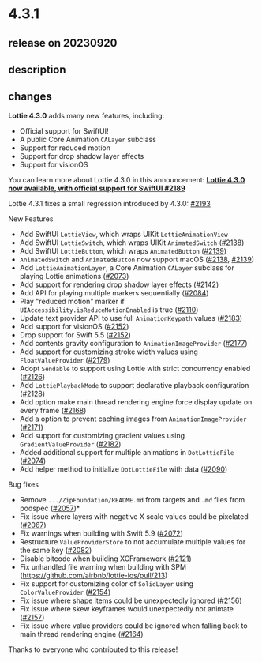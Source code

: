 # 4.3.1

## release on 20230920
## description
## changes
<strong>Lottie 4.3.0</strong> adds many new features, including:

* Official support for SwiftUI!
* A public Core Animation <code>CALayer</code> subclass
* Support for reduced motion
* Support for drop shadow layer effects
* Support for visionOS

You can learn more about Lottie 4.3.0 in this announcement: <strong><a href="https://github.com/airbnb/lottie-ios/discussions/2189" data-hovercard-type="discussion" data-hovercard-url="/airbnb/lottie-ios/discussions/2189/hovercard">Lottie 4.3.0 now available, with official support for SwiftUI #2189</a></strong>

Lottie 4.3.1 fixes a small regression introduced by 4.3.0: <a class="issue-link js-issue-link" data-error-text="Failed to load title" data-id="1899785235" data-permission-text="Title is private" data-url="https://github.com/airbnb/lottie-ios/issues/2193" data-hovercard-type="issue" data-hovercard-url="/airbnb/lottie-ios/issues/2193/hovercard" href="https://github.com/airbnb/lottie-ios/issues/2193">#2193</a>

New Features

* Add SwiftUI <code>LottieView</code>, which wraps UIKit <code>LottieAnimationView</code>
* Add SwiftUI <code>LottieSwitch</code>, which wraps UIKit <code>AnimatedSwitch</code> (<a class="issue-link js-issue-link" data-error-text="Failed to load title" data-id="1847470386" data-permission-text="Title is private" data-url="https://github.com/airbnb/lottie-ios/issues/2138" data-hovercard-type="pull_request" data-hovercard-url="/airbnb/lottie-ios/pull/2138/hovercard" href="https://github.com/airbnb/lottie-ios/pull/2138">#2138</a>)
* Add SwiftUI <code>LottieButton</code>, which wraps <code>AnimatedButton</code> (<a class="issue-link js-issue-link" data-error-text="Failed to load title" data-id="1850655650" data-permission-text="Title is private" data-url="https://github.com/airbnb/lottie-ios/issues/2139" data-hovercard-type="pull_request" data-hovercard-url="/airbnb/lottie-ios/pull/2139/hovercard" href="https://github.com/airbnb/lottie-ios/pull/2139">#2139</a>)
* <code>AnimatedSwitch</code> and <code>AnimatedButton</code> now support macOS (<a class="issue-link js-issue-link" data-error-text="Failed to load title" data-id="1847470386" data-permission-text="Title is private" data-url="https://github.com/airbnb/lottie-ios/issues/2138" data-hovercard-type="pull_request" data-hovercard-url="/airbnb/lottie-ios/pull/2138/hovercard" href="https://github.com/airbnb/lottie-ios/pull/2138">#2138</a>, <a class="issue-link js-issue-link" data-error-text="Failed to load title" data-id="1850655650" data-permission-text="Title is private" data-url="https://github.com/airbnb/lottie-ios/issues/2139" data-hovercard-type="pull_request" data-hovercard-url="/airbnb/lottie-ios/pull/2139/hovercard" href="https://github.com/airbnb/lottie-ios/pull/2139">#2139</a>)
* Add <code>LottieAnimationLayer</code>, a Core Animation <code>CALayer</code> subclass for playing Lottie animations (<a class="issue-link js-issue-link" data-error-text="Failed to load title" data-id="1744611989" data-permission-text="Title is private" data-url="https://github.com/airbnb/lottie-ios/issues/2073" data-hovercard-type="pull_request" data-hovercard-url="/airbnb/lottie-ios/pull/2073/hovercard" href="https://github.com/airbnb/lottie-ios/pull/2073">#2073</a>)
* Add support for rendering drop shadow layer effects (<a class="issue-link js-issue-link" data-error-text="Failed to load title" data-id="1852218167" data-permission-text="Title is private" data-url="https://github.com/airbnb/lottie-ios/issues/2142" data-hovercard-type="pull_request" data-hovercard-url="/airbnb/lottie-ios/pull/2142/hovercard" href="https://github.com/airbnb/lottie-ios/pull/2142">#2142</a>)
* Add API for playing multiple markers sequentially (<a class="issue-link js-issue-link" data-error-text="Failed to load title" data-id="1770119416" data-permission-text="Title is private" data-url="https://github.com/airbnb/lottie-ios/issues/2084" data-hovercard-type="pull_request" data-hovercard-url="/airbnb/lottie-ios/pull/2084/hovercard" href="https://github.com/airbnb/lottie-ios/pull/2084">#2084</a>)
* Play "reduced motion" marker if <code>UIAccessibility.isReduceMotionEnabled</code> is true (<a class="issue-link js-issue-link" data-error-text="Failed to load title" data-id="1805551258" data-permission-text="Title is private" data-url="https://github.com/airbnb/lottie-ios/issues/2110" data-hovercard-type="pull_request" data-hovercard-url="/airbnb/lottie-ios/pull/2110/hovercard" href="https://github.com/airbnb/lottie-ios/pull/2110">#2110</a>)
* Update text provider API to use full <code>AnimationKeypath</code> values (<a class="issue-link js-issue-link" data-error-text="Failed to load title" data-id="1893399766" data-permission-text="Title is private" data-url="https://github.com/airbnb/lottie-ios/issues/2183" data-hovercard-type="pull_request" data-hovercard-url="/airbnb/lottie-ios/pull/2183/hovercard" href="https://github.com/airbnb/lottie-ios/pull/2183">#2183</a>)
* Add support for visionOS (<a class="issue-link js-issue-link" data-error-text="Failed to load title" data-id="1863719453" data-permission-text="Title is private" data-url="https://github.com/airbnb/lottie-ios/issues/2152" data-hovercard-type="pull_request" data-hovercard-url="/airbnb/lottie-ios/pull/2152/hovercard" href="https://github.com/airbnb/lottie-ios/pull/2152">#2152</a>)
* Drop support for Swift 5.5 (<a class="issue-link js-issue-link" data-error-text="Failed to load title" data-id="1863719453" data-permission-text="Title is private" data-url="https://github.com/airbnb/lottie-ios/issues/2152" data-hovercard-type="pull_request" data-hovercard-url="/airbnb/lottie-ios/pull/2152/hovercard" href="https://github.com/airbnb/lottie-ios/pull/2152">#2152</a>)
* Add contents gravity configuration to <code>AnimationImageProvider</code> (<a class="issue-link js-issue-link" data-error-text="Failed to load title" data-id="1890974080" data-permission-text="Title is private" data-url="https://github.com/airbnb/lottie-ios/issues/2177" data-hovercard-type="pull_request" data-hovercard-url="/airbnb/lottie-ios/pull/2177/hovercard" href="https://github.com/airbnb/lottie-ios/pull/2177">#2177</a>)
* Add support for customizing stroke width values using <code>FloatValueProvider</code> (<a class="issue-link js-issue-link" data-error-text="Failed to load title" data-id="1892996164" data-permission-text="Title is private" data-url="https://github.com/airbnb/lottie-ios/issues/2179" data-hovercard-type="pull_request" data-hovercard-url="/airbnb/lottie-ios/pull/2179/hovercard" href="https://github.com/airbnb/lottie-ios/pull/2179">#2179</a>)
* Adopt <code>Sendable</code> to support using Lottie with strict concurrency enabled (<a class="issue-link js-issue-link" data-error-text="Failed to load title" data-id="1833758582" data-permission-text="Title is private" data-url="https://github.com/airbnb/lottie-ios/issues/2126" data-hovercard-type="pull_request" data-hovercard-url="/airbnb/lottie-ios/pull/2126/hovercard" href="https://github.com/airbnb/lottie-ios/pull/2126">#2126</a>)
* Add <code>LottiePlaybackMode</code> to support declarative playback configuration (<a class="issue-link js-issue-link" data-error-text="Failed to load title" data-id="1835763051" data-permission-text="Title is private" data-url="https://github.com/airbnb/lottie-ios/issues/2128" data-hovercard-type="pull_request" data-hovercard-url="/airbnb/lottie-ios/pull/2128/hovercard" href="https://github.com/airbnb/lottie-ios/pull/2128">#2128</a>)
* Add option make main thread rendering engine force display update on every frame (<a class="issue-link js-issue-link" data-error-text="Failed to load title" data-id="1874468998" data-permission-text="Title is private" data-url="https://github.com/airbnb/lottie-ios/issues/2168" data-hovercard-type="pull_request" data-hovercard-url="/airbnb/lottie-ios/pull/2168/hovercard" href="https://github.com/airbnb/lottie-ios/pull/2168">#2168</a>)
* Add a option to prevent caching images from <code>AnimationImageProvider</code> (<a class="issue-link js-issue-link" data-error-text="Failed to load title" data-id="1885666048" data-permission-text="Title is private" data-url="https://github.com/airbnb/lottie-ios/issues/2171" data-hovercard-type="pull_request" data-hovercard-url="/airbnb/lottie-ios/pull/2171/hovercard" href="https://github.com/airbnb/lottie-ios/pull/2171">#2171</a>)
* Add support for customizing gradient values using <code>GradientValueProvider</code> (<a class="issue-link js-issue-link" data-error-text="Failed to load title" data-id="1893061516" data-permission-text="Title is private" data-url="https://github.com/airbnb/lottie-ios/issues/2182" data-hovercard-type="pull_request" data-hovercard-url="/airbnb/lottie-ios/pull/2182/hovercard" href="https://github.com/airbnb/lottie-ios/pull/2182">#2182</a>)
* Added additional support for multiple animations in <code>DotLottieFile</code> (<a class="issue-link js-issue-link" data-error-text="Failed to load title" data-id="1750023916" data-permission-text="Title is private" data-url="https://github.com/airbnb/lottie-ios/issues/2074" data-hovercard-type="pull_request" data-hovercard-url="/airbnb/lottie-ios/pull/2074/hovercard" href="https://github.com/airbnb/lottie-ios/pull/2074">#2074</a>)
* Add helper method to initialize <code>DotLottieFile</code> with data (<a class="issue-link js-issue-link" data-error-text="Failed to load title" data-id="1774972529" data-permission-text="Title is private" data-url="https://github.com/airbnb/lottie-ios/issues/2090" data-hovercard-type="pull_request" data-hovercard-url="/airbnb/lottie-ios/pull/2090/hovercard" href="https://github.com/airbnb/lottie-ios/pull/2090">#2090</a>)

Bug fixes

* Remove <code>.../ZipFoundation/README.md</code> from targets and <code>*.md*</code> files from podspec (<a class="issue-link js-issue-link" data-error-text="Failed to load title" data-id="1695706375" data-permission-text="Title is private" data-url="https://github.com/airbnb/lottie-ios/issues/2057" data-hovercard-type="pull_request" data-hovercard-url="/airbnb/lottie-ios/pull/2057/hovercard" href="https://github.com/airbnb/lottie-ios/pull/2057">#2057</a>)*
* Fix issue where layers with negative X scale values could be pixelated (<a class="issue-link js-issue-link" data-error-text="Failed to load title" data-id="1712773566" data-permission-text="Title is private" data-url="https://github.com/airbnb/lottie-ios/issues/2067" data-hovercard-type="pull_request" data-hovercard-url="/airbnb/lottie-ios/pull/2067/hovercard" href="https://github.com/airbnb/lottie-ios/pull/2067">#2067</a>)
* Fix warnings when building with Swift 5.9 (<a class="issue-link js-issue-link" data-error-text="Failed to load title" data-id="1742850273" data-permission-text="Title is private" data-url="https://github.com/airbnb/lottie-ios/issues/2072" data-hovercard-type="pull_request" data-hovercard-url="/airbnb/lottie-ios/pull/2072/hovercard" href="https://github.com/airbnb/lottie-ios/pull/2072">#2072</a>)
* Restructure <code>ValueProviderStore</code> to not accumulate multiple values for the same key (<a class="issue-link js-issue-link" data-error-text="Failed to load title" data-id="1768081382" data-permission-text="Title is private" data-url="https://github.com/airbnb/lottie-ios/issues/2082" data-hovercard-type="pull_request" data-hovercard-url="/airbnb/lottie-ios/pull/2082/hovercard" href="https://github.com/airbnb/lottie-ios/pull/2082">#2082</a>)
* Disable bitcode when building XCFramework (<a class="issue-link js-issue-link" data-error-text="Failed to load title" data-id="1824956770" data-permission-text="Title is private" data-url="https://github.com/airbnb/lottie-ios/issues/2121" data-hovercard-type="pull_request" data-hovercard-url="/airbnb/lottie-ios/pull/2121/hovercard" href="https://github.com/airbnb/lottie-ios/pull/2121">#2121</a>)
* Fix unhandled file warning when building with SPM (<a href="https://github.com/airbnb/lottie-ios/pull/2132" data-hovercard-type="pull_request" data-hovercard-url="/airbnb/lottie-ios/pull/2132/hovercard">https://github.com/airbnb/lottie-ios/pull/213</a>)
* Fix support for customizing color of <code>SolidLayer</code> using <code>ColorValueProvider</code> (<a class="issue-link js-issue-link" data-error-text="Failed to load title" data-id="1865724089" data-permission-text="Title is private" data-url="https://github.com/airbnb/lottie-ios/issues/2154" data-hovercard-type="pull_request" data-hovercard-url="/airbnb/lottie-ios/pull/2154/hovercard" href="https://github.com/airbnb/lottie-ios/pull/2154">#2154</a>)
* Fix issue where shape items could be unexpectedly ignored (<a class="issue-link js-issue-link" data-error-text="Failed to load title" data-id="1865946830" data-permission-text="Title is private" data-url="https://github.com/airbnb/lottie-ios/issues/2156" data-hovercard-type="pull_request" data-hovercard-url="/airbnb/lottie-ios/pull/2156/hovercard" href="https://github.com/airbnb/lottie-ios/pull/2156">#2156</a>)
* Fix issue where skew keyframes would unexpectedly not animate (<a class="issue-link js-issue-link" data-error-text="Failed to load title" data-id="1865996483" data-permission-text="Title is private" data-url="https://github.com/airbnb/lottie-ios/issues/2157" data-hovercard-type="pull_request" data-hovercard-url="/airbnb/lottie-ios/pull/2157/hovercard" href="https://github.com/airbnb/lottie-ios/pull/2157">#2157</a>)
* Fix issue where value providers could be ignored when falling back to main thread rendering engine (<a class="issue-link js-issue-link" data-error-text="Failed to load title" data-id="1872137953" data-permission-text="Title is private" data-url="https://github.com/airbnb/lottie-ios/issues/2164" data-hovercard-type="pull_request" data-hovercard-url="/airbnb/lottie-ios/pull/2164/hovercard" href="https://github.com/airbnb/lottie-ios/pull/2164">#2164</a>)

Thanks to everyone who contributed to this release!


